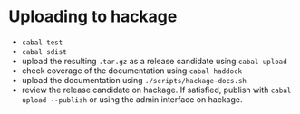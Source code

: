 # Uploading to hackage

* `cabal test`
* `cabal sdist`
* upload the resulting `.tar.gz` as a release candidate using `cabal upload`
* check coverage of the documentation using `cabal haddock`
* upload the documentation using `./scripts/hackage-docs.sh`
* review the release candidate on hackage. If satisfied, publish with `cabal upload --publish` or using the admin interface on hackage.
